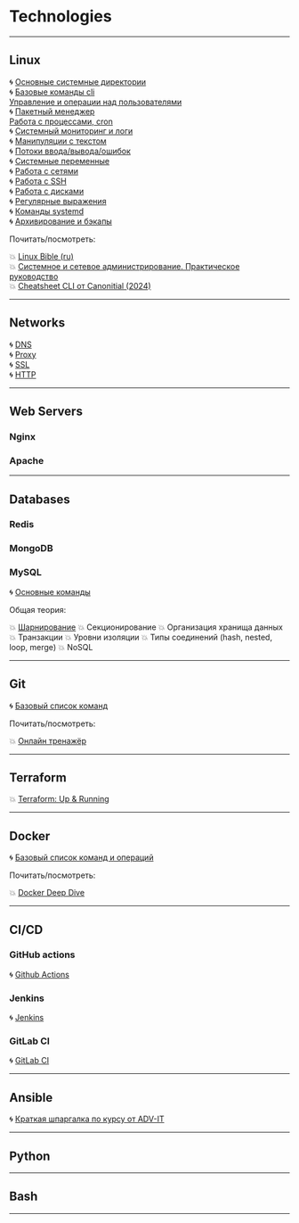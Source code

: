 # Technologies

---

## Linux

🌀 [Основные системные директории](Linux/file_system_hierarchy.md)<br>
🌀 [Базовые команды cli](Linux/cli.md)<br>
[Управление и операции над пользователями](Linux/users_permissions.md)<br>
🌀 [Пакетный менеджер](Linux/package_management.md)<br>
[Работа с процессами, cron](Linux/process_management.md)<br>
🌀 [Системный мониторинг и логи](Linux/system_monitoring_and_logs.md)<br>
🌀 [Манипуляции с текстом](Linux/text_edit.md)<br>
🌀 [Потоки ввода/вывода/ошибок](Linux/text_redirection.md)<br>
🌀 [Системные переменные](Linux/shell_env.md)<br>
🌀 [Работа с сетями](Linux/networks.md)<br>
🌀 [Работа с SSH](Linux/ssh.md)<br>
🌀 [Работа с дисками](Linux/system_management.md)<br>
🌀 [Регулярные выражения](Linux/regexp.md)<br>
🌀 [Команды systemd](Linux/systemd.md)<br>
🌀 [Архивирование и бэкапы](Linux/archieve_and_backups.md)<br>

Почитать/посмотреть:

💥 [Linux Bible (ru)](Books/bibliya-linux-10-e-izdanie-linux-bible-10th-edition_RuLit_Me_679437.pdf)<br>
💥 [Системное и сетевое администрирование. Практическое руководство](Books/Sistemnoe_I_Setevoe_Administrirovanie_Prakticheskoe_Rukovodstvo_2-E_Izdanie.pdf)<br>
💥 [Cheatsheet CLI от Canonitial (2024)](Books/Ubuntu%20Server%20CLI%20cheat%20sheet%202024%20v6.pdf)

---

## Networks

🌀 [DNS](Networks/dns.md)<br>
🌀 [Proxy](Networks/proxy.md)<br>
🌀 [SSL](Networks/ssl.md)<br>
🌀 [HTTP](Networks/http.md)<br>

---

## Web Servers

### Nginx

### Apache

---

## Databases

### Redis

### MongoDB

### MySQL

🌀 [Основные команды](MySQL/README.md)<br>

Общая теория:

💥 [Шарнирование]()
💥 Секционирование
💥 Организация хранища данных
💥 Транзакции
💥 Уровни изоляции
💥 Типы соединений (hash, nested, loop, merge)
💥 NoSQL

---

## Git

🌀 [Базовый список команд](Git/README.md)<br>

Почитать/посмотреть:

💥 [Онлайн тренажёр](https://learngitbranching.js.org/)<br>

---

## Terraform

💥 [Terraform: Up & Running](Books/Terraform____.pdf)<br>

---

## Docker

🌀 [Базовый список команд и операций](Docker/README.md)<br>

Почитать/посмотреть:

💥 [Docker Deep Dive](Books/Docker%20Deep%20Dive.pdf)<br>

---

## CI/CD

### GitHub actions

🌀 [Github Actions](CI_CD/Github_actions/README.md)<br>

### Jenkins

🌀 [Jenkins]()<br>

### GitLab CI

🌀 [GitLab CI]()<br>

---

## Ansible

🌀 [Краткая шпаргалка по курсу от ADV-IT](Ansible/README.md)<br>

---

## Python

---

## Bash

---

